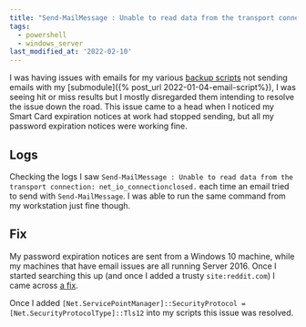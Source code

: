 ```yaml
---
title: "Send-MailMessage : Unable to read data from the transport connection: net_io_connectionclosed"
tags:
  - powershell
  - windows_server
last_modified_at: '2022-02-10'
---
```

I was having issues with emails for my various [backup scripts](/tags/#backups) not sending emails with my [submodule]({% post_url 2022-01-04-email-script%}), I was seeing hit or miss results but I mostly disregarded them intending to resolve the issue down the road. This issue came to a head when I noticed my Smart Card expiration notices at work had stopped sending, but all my password expiration notices were working fine.

## Logs
Checking the logs I saw `Send-MailMessage : Unable to read data from the transport connection: net_io_connectionclosed.` each time an email tried to send with `Send-MailMessage`. I was able to run the same command from my workstation just fine though.

## Fix
My password expiration notices are sent from a Windows 10 machine, while my machines that have email issues are all running Server 2016. Once I started searching this up (and once I added a trusty `site:reddit.com`) I came across [a fix](https://www.reddit.com/r/sysadmin/comments/p6kqok/office_365_relay_issue_from_windows_2016/). 

Once I added `[Net.ServicePointManager]::SecurityProtocol = [Net.SecurityProtocolType]::Tls12` into my scripts this issue was resolved.